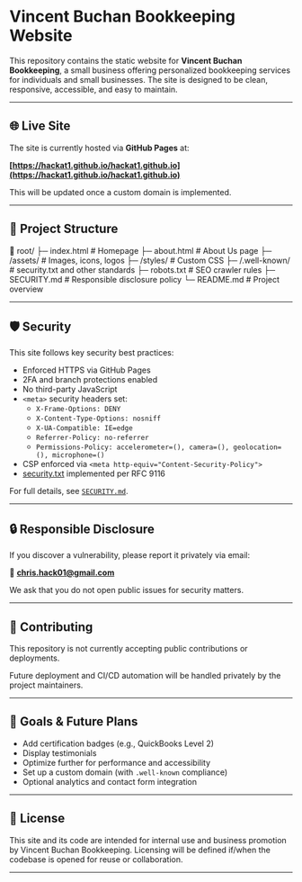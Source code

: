 # Vincent Buchan Bookkeeping Website

This repository contains the static website for **Vincent Buchan Bookkeeping**, a small business offering personalized bookkeeping services for individuals and small businesses. The site is designed to be clean, responsive, accessible, and easy to maintain.

---

## 🌐 Live Site

The site is currently hosted via **GitHub Pages** at:

**[https://hackat1.github.io/hackat1.github.io](https://hackat1.github.io/hackat1.github.io)**

This will be updated once a custom domain is implemented.

---

## 📁 Project Structure

📁 root/
├─ index.html # Homepage
├─ about.html # About Us page
├─ /assets/ # Images, icons, logos
├─ /styles/ # Custom CSS
├─ /.well-known/ # security.txt and other standards
├─ robots.txt # SEO crawler rules
├─ SECURITY.md # Responsible disclosure policy
└─ README.md # Project overview

---

## 🛡️ Security

This site follows key security best practices:

- Enforced HTTPS via GitHub Pages
- 2FA and branch protections enabled
- No third-party JavaScript
- `<meta>` security headers set:
  - `X-Frame-Options: DENY`
  - `X-Content-Type-Options: nosniff`
  - `X-UA-Compatible: IE=edge`
  - `Referrer-Policy: no-referrer`
  - `Permissions-Policy: accelerometer=(), camera=(), geolocation=(), microphone=()`
- CSP enforced via `<meta http-equiv="Content-Security-Policy">`
- [security.txt](https://hackat1.github.io/.well-known/security.txt) implemented per RFC 9116

For full details, see [`SECURITY.md`](./SECURITY.md).

---

## 🔒 Responsible Disclosure

If you discover a vulnerability, please report it privately via email:

📧 **chris.hack01@gmail.com**

We ask that you do not open public issues for security matters.

---

## 👥 Contributing

This repository is not currently accepting public contributions or deployments.

Future deployment and CI/CD automation will be handled privately by the project maintainers.

---

## 📌 Goals & Future Plans

- Add certification badges (e.g., QuickBooks Level 2)
- Display testimonials
- Optimize further for performance and accessibility
- Set up a custom domain (with `.well-known` compliance)
- Optional analytics and contact form integration

---

## 🧾 License

This site and its code are intended for internal use and business promotion by Vincent Buchan Bookkeeping. Licensing will be defined if/when the codebase is opened for reuse or collaboration.

---
